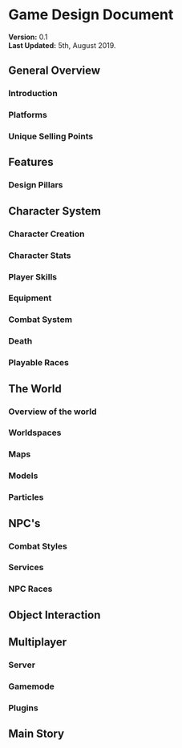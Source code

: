 # Game Design Document
**Version:** 0.1  
**Last Updated:** 5th, August 2019.  

## General Overview

### Introduction

### Platforms

### Unique Selling Points

## Features

### Design Pillars

## Character System

### Character Creation

### Character Stats

### Player Skills

### Equipment

### Combat System

### Death

### Playable Races

## The World

### Overview of the world

### Worldspaces

### Maps

### Models

### Particles

## NPC's

### Combat Styles

### Services

### NPC Races

## Object Interaction

## Multiplayer

### Server

### Gamemode

### Plugins

## Main Story